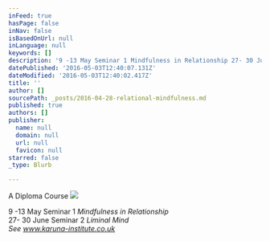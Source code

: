 ```yaml
---
inFeed: true
hasPage: false
inNav: false
isBasedOnUrl: null
inLanguage: null
keywords: []
description: '9 -13 May Seminar 1 Mindfulness in Relationship 27- 30 June Seminar 2 Liminal Mind See www.karuna-institute.co.uk '
datePublished: '2016-05-03T12:40:07.131Z'
dateModified: '2016-05-03T12:40:02.417Z'
title: ''
author: []
sourcePath: _posts/2016-04-28-relational-mindfulness.md
published: true
authors: []
publisher:
  name: null
  domain: null
  url: null
  favicon: null
starred: false
_type: Blurb

---
```

A Diploma Course ![](https://the-grid-user-content.s3-us-west-2.amazonaws.com/6e846843-7dc3-4c0e-8ce4-d8744d670146.jpg)

9 -13 May Seminar 1 _Mindfulness in Relationship_  
27- 30 June Seminar 2 _Liminal Mind  
_See www.karuna-institute.co.uk__